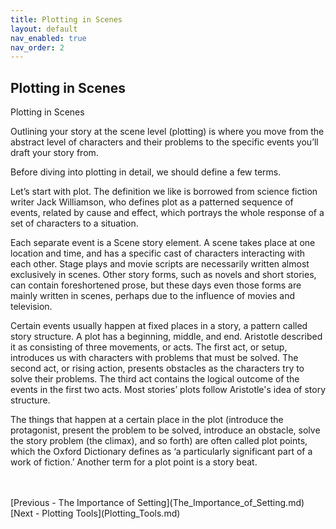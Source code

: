 ```yaml
---
title: Plotting in Scenes
layout: default
nav_enabled: true
nav_order: 2
---
```

## Plotting in Scenes ##
Plotting in Scenes

Outlining your story at the scene level (plotting) is where you move from the abstract level of characters and their problems to the specific events you’ll draft your story from.

Before diving into plotting in detail, we should define a few terms.

Let’s start with plot. The definition we like is borrowed from science fiction writer Jack Williamson, who defines plot as a patterned sequence of events, related by cause and effect, which portrays the whole response of a set of characters to a situation. 

Each separate event is a Scene story element. A scene takes place at one location and time, and has a specific cast of characters interacting with each other. Stage plays and movie scripts are necessarily written almost exclusively in scenes. Other story forms, such as novels and short stories, can contain foreshortened prose, but these days even those forms are mainly written in scenes, perhaps due to the influence of movies and television.

Certain events usually happen at fixed places in a story, a pattern called story structure. A plot has a beginning, middle, and end.  Aristotle described it as consisting of three movements, or acts. The first act, or setup, introduces us with characters with problems that must be solved. The second act, or rising action, presents obstacles as the characters try to solve their problems. The third act contains the logical outcome of the events in the first two acts. Most stories’ plots follow Aristotle's idea of story structure. 

The things that happen at a certain place in the plot (introduce the protagonist, present the problem to be solved, introduce an obstacle, solve the story problem (the climax), and so forth) are often called plot points, which the Oxford Dictionary defines as ‘a particularly significant part of a work of fiction.’ Another term for a plot point is a story beat.



 <br/>
 <br/>
[Previous - The Importance of Setting](The_Importance_of_Setting.md) <br/>
[Next - Plotting Tools](Plotting_Tools.md) <br/>
